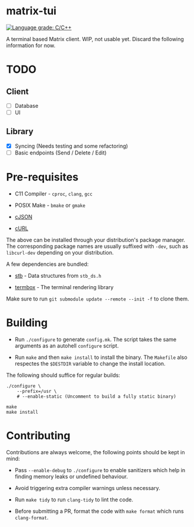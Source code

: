 # matrix-tui

[![Language grade: C/C++](https://img.shields.io/lgtm/grade/cpp/g/git-bruh/matrix-tui.svg?logo=lgtm&logoWidth=18)](https://lgtm.com/projects/g/git-bruh/matrix-tui/context:cpp)

A terminal based Matrix client. WIP, not usable yet. Discard the following information for now.

# TODO

## Client

- [ ] Database
- [ ] UI

## Library

- [x] Syncing (Needs testing and some refactoring)
- [ ] Basic endpoints (Send / Delete / Edit)

# Pre-requisites

* C11 Compiler - `cproc`, `clang`, `gcc`

* POSIX Make - `bmake` or `gmake`

* [cJSON](https://github.com/DaveGamble/cJSON)

* [cURL](https://github.com/curl/curl)

The above can be installed through your distribution's package manager. The corresponding package names are usually suffixed with `-dev`, such as `libcurl-dev` depending on your distribution.

A few dependencies are bundled:

* [stb](https://github.com/nothings/stb) - Data structures from `stb_ds.h`

* [termbox](https://github.com/termbox/termbox2) - The terminal rendering library

Make sure to run `git submodule update --remote --init -f` to clone them.

# Building

* Run `./configure` to generate `config.mk`. The script takes the same arguments as an autohell `configure` script.

* Run `make` and then `make install` to install the binary. The `Makefile` also respectes the `$DESTDIR` variable to change the install location.

The following should suffice for regular builds:

```
./configure \
	--prefix=/usr \
	# --enable-static (Uncomment to build a fully static binary)

make
make install
```

# Contributing

Contributions are always welcome, the following points should be kept in mind:

* Pass `--enable-debug` to `./configure` to enable sanitizers which help in finding memory leaks or undefined behaviour.

* Avoid triggering extra compiler warnings unless necessary.

* Run `make tidy` to run `clang-tidy` to lint the code.

* Before submitting a PR, format the code with `make format` which runs `clang-format`.
